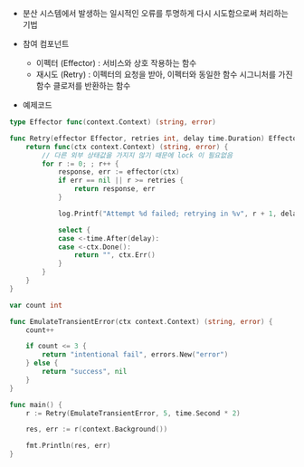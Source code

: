 - 분산 시스템에서 발생하는 일시적인 오류를 투명하게 다시 시도함으로써 처리하는 기법
- 참여 컴포넌트
  - 이펙터 (Effector) : 서비스와 상호 작용하는 함수
  - 재시도 (Retry) : 이펙터의 요청을 받아, 이펙터와 동일한 함수 시그니처를 가진 함수 클로저를 반환하는 함수

- 예제코드
```go
type Effector func(context.Context) (string, error)

func Retry(effector Effector, retries int, delay time.Duration) Effector {
    return func(ctx context.Context) (string, error) {
        // 다른 외부 상태값을 가지지 않기 때문에 lock 이 필요없음
        for r := 0; ; r++ {
            response, err := effector(ctx)
            if err == nil || r >= retries {
                return response, err
            }

            log.Printf("Attempt %d failed; retrying in %v", r + 1, delay)

            select {
            case <-time.After(delay):
            case <-ctx.Done():
                return "", ctx.Err()
            }
        }
    }
}

var count int

func EmulateTransientError(ctx context.Context) (string, error) {
    count++

    if count <= 3 {
        return "intentional fail", errors.New("error")
    } else {
        return "success", nil
    }
}

func main() {
    r := Retry(EmulateTransientError, 5, time.Second * 2)

    res, err := r(context.Background())

    fmt.Println(res, err)
}

```